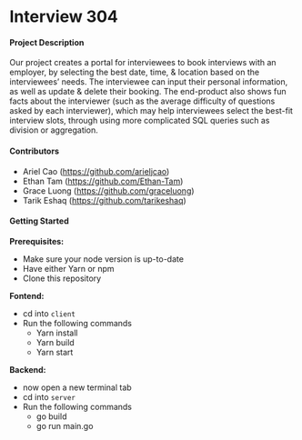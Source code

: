# Interview 304



#### Project Description

Our project creates a portal for interviewees to book interviews with an employer, by selecting the best date, time, & location based on the interviewees’ needs. The interviewee can input their personal information, as well as update & delete their booking. The end-product also shows fun facts about the interviewer (such as the average difficulty of questions asked by each interviewer), which may help interviewees select the best-fit interview slots, through using more complicated SQL queries such as division or aggregation.



#### Contributors

- Ariel Cao (https://github.com/arieljcao)
- Ethan Tam (https://github.com/Ethan-Tam)
- Grace Luong (https://github.com/graceluong)
- Tarik Eshaq (https://github.com/tarikeshaq)



#### Getting Started

**Prerequisites:**

- Make sure your node version is up-to-date
- Have either Yarn or npm
- Clone this repository



**Fontend:**

- cd into `client`
- Run the following commands
  - Yarn install
  - Yarn build
  - Yarn start



**Backend:**

- now open a new terminal tab
- cd into `server`
- Run the following commands
  - go build
  - go run main.go

